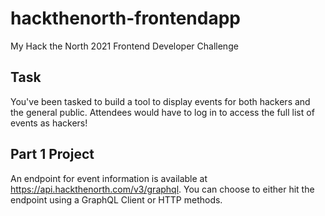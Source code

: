 # hackthenorth-frontendapp
My Hack the North 2021 Frontend Developer Challenge

## Task
You've been tasked to build a tool to display events for both hackers and the general public. Attendees would have to log in to access the full list of events as hackers!

## Part 1 Project
An endpoint for event information is available at https://api.hackthenorth.com/v3/graphql. You can choose to either hit the endpoint using a GraphQL Client or HTTP methods.
